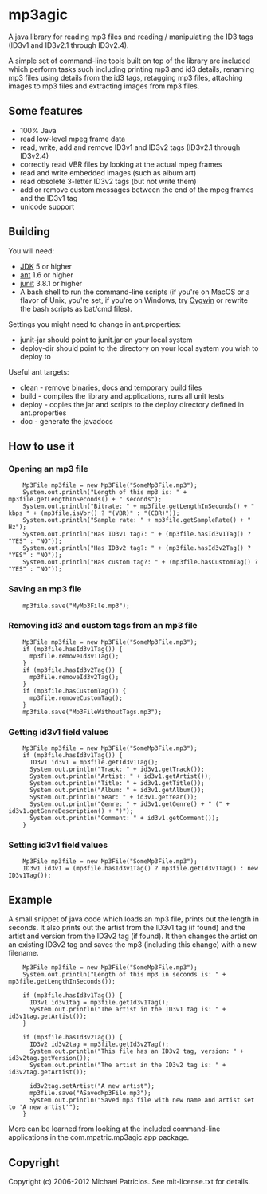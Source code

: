 # mp3agic

A java library for reading mp3 files and reading / manipulating the ID3 tags (ID3v1 and ID3v2.1 through ID3v2.4).

A simple set of command-line tools built on top of the library are included which perform tasks such including printing mp3 and id3 details, renaming mp3 files using details from the id3 tags, retagging mp3 files, attaching images to mp3 files and extracting images from mp3 files.

## Some features

* 100% Java
* read low-level mpeg frame data
* read, write, add and remove ID3v1 and ID3v2 tags (ID3v2.1 through ID3v2.4)
* correctly read VBR files by looking at the actual mpeg frames
* read and write embedded images (such as album art)
* read obsolete 3-letter ID3v2 tags (but not write them)
* add or remove custom messages between the end of the mpeg frames and the ID3v1 tag
* unicode support

## Building

You will need:

* [JDK](http://www.oracle.com/technetwork/java/javase/downloads/index.html "JDK") 5 or higher
* [ant](http://ant.apache.org/ "ant") 1.6 or higher
* [junit](http://www.junit.org/ "junit") 3.8.1 or higher
* A bash shell to run the command-line scripts (if you're on MacOS or a flavor of Unix, you're set, if you're on Windows, try [Cygwin](http://www.cygwin.com/ "Cygwin") or rewrite the bash scripts as bat/cmd files).

Settings you might need to change in ant.properties:

* junit-jar should point to junit.jar on your local system
* deploy-dir should point to the directory on your local system you wish to deploy to

Useful ant targets:

* clean - remove binaries, docs and temporary build files
* build - compiles the library and applications, runs all unit tests
* deploy - copies the jar and scripts to the deploy directory defined in ant.properties
* doc - generate the javadocs

## How to use it

### Opening an mp3 file

        Mp3File mp3file = new Mp3File("SomeMp3File.mp3");
        System.out.println("Length of this mp3 is: " + mp3file.getLengthInSeconds() + " seconds");
        System.out.println("Bitrate: " + mp3file.getLengthInSeconds() + " kbps " + (mp3file.isVbr() ? "(VBR)" : "(CBR)"));
        System.out.println("Sample rate: " + mp3file.getSampleRate() + " Hz");
        System.out.println("Has ID3v1 tag?: " + (mp3file.hasId3v1Tag() ? "YES" : "NO"));
        System.out.println("Has ID3v2 tag?: " + (mp3file.hasId3v2Tag() ? "YES" : "NO"));
        System.out.println("Has custom tag?: " + (mp3file.hasCustomTag() ? "YES" : "NO"));

### Saving an mp3 file

        mp3file.save("MyMp3File.mp3");

### Removing id3 and custom tags from an mp3 file

        Mp3File mp3file = new Mp3File("SomeMp3File.mp3");
        if (mp3file.hasId3v1Tag()) {
          mp3file.removeId3v1Tag();
        }
        if (mp3file.hasId3v2Tag()) {
          mp3file.removeId3v2Tag();
        }
        if (mp3file.hasCustomTag()) {
          mp3file.removeCustomTag();
        }
        mp3file.save("Mp3FileWithoutTags.mp3");

### Getting id3v1 field values

        Mp3File mp3file = new Mp3File("SomeMp3File.mp3");
        if (mp3file.hasId3v1Tag()) {
          ID3v1 id3v1 = mp3file.getId3v1Tag();
          System.out.println("Track: " + id3v1.getTrack());
          System.out.println("Artist: " + id3v1.getArtist());
          System.out.println("Title: " + id3v1.getTitle());
          System.out.println("Album: " + id3v1.getAlbum());
          System.out.println("Year: " + id3v1.getYear());
          System.out.println("Genre: " + id3v1.getGenre() + " (" + id3v1.getGenreDescription() + ")");
          System.out.println("Comment: " + id3v1.getComment());
        }

### Setting id3v1 field values

        Mp3File mp3file = new Mp3File("SomeMp3File.mp3");
        ID3v1 id3v1 = (mp3file.hasId3v1Tag() ? mp3file.getId3v1Tag() : new ID3v1Tag());

## Example

A small snippet of java code which loads an mp3 file, prints out the length in seconds. It also prints out the artist from the ID3v1 tag
(if found) and the artist and version from the ID3v2 tag (if found). It then changes the artist on an existing ID3v2 tag and saves the
mp3 (including this change) with a new filename.

        Mp3File mp3file = new Mp3File("SomeMp3File.mp3");
        System.out.println("Length of this mp3 in seconds is: " + mp3file.getLengthInSeconds());

        if (mp3file.hasId3v1Tag()) {
          ID3v1 id3v1tag = mp3file.getId3v1Tag();
          System.out.println("The artist in the ID3v1 tag is: " + id3v1tag.getArtist());
        }

        if (mp3file.hasId3v2Tag()) {
          ID3v2 id3v2tag = mp3file.getId3v2Tag();
          System.out.println("This file has an ID3v2 tag, version: " + id3v2tag.getVersion());
          System.out.println("The artist in the ID3v2 tag is: " + id3v2tag.getArtist());
  
          id3v2tag.setArtist("A new artist");
          mp3file.save("ASavedMp3File.mp3");
          System.out.println("Saved mp3 file with new name and artist set to 'A new artist'");
        }

More can be learned from looking at the included command-line applications in the com.mpatric.mp3agic.app package.

## Copyright

Copyright (c) 2006-2012 Michael Patricios. See mit-license.txt for details.